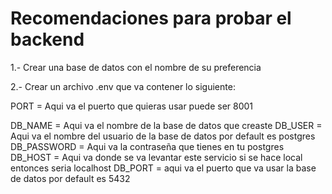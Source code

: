 # Recomendaciones para probar el backend

1.- Crear una base de datos con el nombre de su preferencia

2.- Crear un archivo .env que va contener lo siguiente:

PORT = Aqui va el puerto que quieras usar puede ser 8001

DB_NAME = Aqui va el nombre de la base de datos que creaste
DB_USER = Aqui va el nombre del usuario de la base de datos por default es postgres
DB_PASSWORD = Aqui va la contraseña que tienes en tu postgres
DB_HOST = Aqui va donde se va levantar este servicio si se hace local entonces seria localhost
DB_PORT = aqui va el puerto que va usar la base de datos por default es 5432
